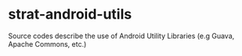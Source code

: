 # strat-android-utils
Source codes describe the use of Android Utility Libraries (e.g Guava, Apache Commons, etc.) 
